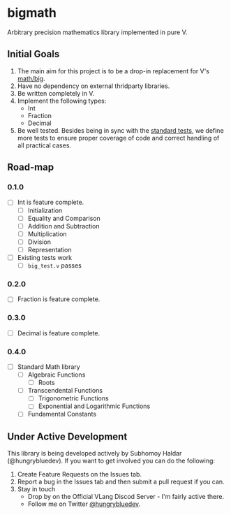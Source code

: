 # bigmath

Arbitrary precision mathematics library implemented in pure V.

## Initial Goals

1. The main aim for this project is to be a drop-in replacement for V's [math/big](https://github.com/vlang/v/tree/master/vlib/math/big).
2. Have no dependency on external thridparty libraries.
3. Be written completely in V.
4. Implement the following types:
   - Int
   - Fraction
   - Decimal
5. Be well tested. Besides being in sync with the [standard tests](https://github.com/vlang/v/blob/master/vlib/math/big/big_test.v), we define more tests to ensure proper coverage of code and correct handling of all practical cases.

## Road-map

### 0.1.0

- [ ] Int is feature complete.
	- [ ] Initialization
	- [ ] Equality and Comparison
	- [ ] Addition and Subtraction
	- [ ] Multiplication
	- [ ] Division
	- [ ] Representation
- [ ] Existing tests work
	- [ ] `big_test.v` passes

### 0.2.0

- [ ] Fraction is feature complete.

### 0.3.0

- [ ] Decimal is feature complete.

### 0.4.0

- [ ] Standard Math library
	- [ ] Algebraic Functions
		- [ ] Roots
	- [ ] Transcendental Functions
		- [ ] Trigonometric Functions
		- [ ] Exponential and Logarithmic Functions
	- [ ] Fundamental Constants

## Under Active Development

This library is being developed actively by Subhomoy Haldar (@hungrybluedev). If you want to get involved you can do the following:

1. Create Feature Requests on the Issues tab.
2. Report a bug in the Issues tab and then submit a pull request if you can.
3. Stay in touch
    - Drop by on the Official VLang Discod Server - I'm fairly active there.
    - Follow me on Twitter [@hungrybluedev](https://twitter.com/hungrybluedev). 

